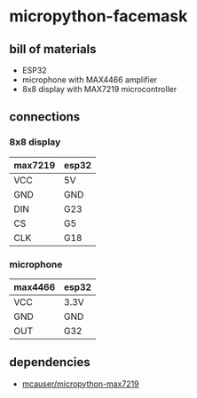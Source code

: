 # micropython-facemask

## bill of materials

* ESP32
* microphone with MAX4466 amplifier
* 8x8 display with MAX7219 microcontroller

## connections

### 8x8 display

| max7219 | esp32 |
|---------|-------|
| VCC     | 5V    |
| GND     | GND   |
| DIN     | G23   |
| CS      | G5    |
| CLK     | G18   |

### microphone

| max4466 | esp32 |
|---------|-------|
| VCC     | 3.3V  |
| GND     | GND   |
| OUT     | G32   |

## dependencies

* [mcauser/micropython-max7219](https://github.com/mcauser/micropython-max7219)
